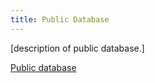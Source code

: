 ```yaml
---
title: Public Database
---
```


[description of public database.]

[Public database](https://datastudio.google.com/u/0/reporting/715dc546-0160-419d-976d-f87b219f2d5d/page/veXJB)
